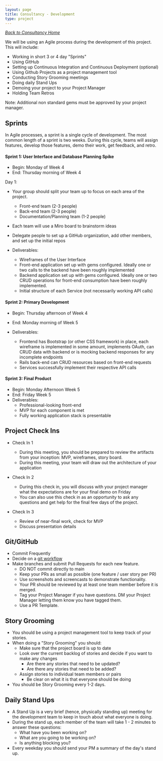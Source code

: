 ```yaml
---
layout: page
title: Consultancy - Development
type: project
---
```

_[Back to Consultancy Home](./index)_ 

We will be using an Agile process during the development of this project. This will include:

* Working in short 3 or 4 day "Sprints"
* Using GitHub
* Setting up Continuous Integration and Continuous Deployment (optional)
* Using Github Projects as a project management tool
* Conducting Story Grooming meetings
* Doing daily Stand Ups
* Demoing your project to your Project Manager
* Holding Team Retros

Note: Additional non standard gems must be approved by your project manager.


## Sprints

In Agile processes, a sprint is a single cycle of development. The most common length of a sprint is two weeks. During this cycle, teams will assign features, develop those features, demo their work, get feedback, and retro.



#### Sprint 1: User Interface and Database Planning Spike

- Begin: Monday of Week 4
- End: Thursday morning of Week 4

Day 1:
- Your group should split your team up to focus on each area of the project.
  - Front-end team (2-3 people)
  - Back-end team (2-3 people)
  - Documentation/Planning team (1-2 people)

- Each team will use a Miro board to brainstorm ideas
- Delegate people to set up a GitHub organization, add other members, and set up the initial repos

- Deliverables:
  - Wireframes of the User Interface
  - Front-end application set up with gems configured. Ideally one or two calls to the backend have been roughly implemented
  - Backend application set up with gems configured. Ideally one or two CRUD operations for front-end consumption have been roughly implemented. 
  - Initial structure of each Service (not necessarily working API calls)


#### Sprint 2: Primary Development

- Begin: Thursday afternoon of Week 4
- End: Monday morning of Week 5

- Deliverables:
  - Frontend has Bootstrap (or other CSS framework) in place, each wireframe is implemented in some amount, implements OAuth, can CRUD data with backend or is mocking backend responses for any incomplete endpoints
  - Rails back-end can CRUD resources based on front-end requests
  - Services successfully implement their respective API calls

#### Sprint 3: Final Product

- Begin: Monday Afternoon Week 5
- End: Friday Week 5
- Deliverables:
  - Professional-looking front-end
  - MVP for each component is met
  - Fully working application stack is presentable

## Project Check Ins

* Check In 1
    * During this meeting, you should be prepared to review the artifacts from your inception: MVP, wireframes, story board.
    * During this meeting, your team will draw out the architecture of your application

* Check In 2
    * During this check in, you will discuss with your project manager what the expectations are for your final demo on Friday
    * You can also use this check in as an opportunity to ask any questions and get help for the final few days of the project.

* Check In 3
    * Review of near-final work, check for MVP
    * Discuss presentation details

## Git/GitHub

* Commit Frequently
* Decide on a [git workflow](https://www.atlassian.com/git/tutorials/comparing-workflows)
* Make branches and submit Pull Requests for each new feature.
    * DO NOT commit directly to main
    * Keep your PRs as small as possible (one feature / user story per PR)
    * Use screenshots and screencasts to demonstrate functionality.
    * Your PR should be reviewed by at least one team member before it is merged.
    * Tag your Project Manager if you have questions. DM your Project Manager letting them know you have tagged them.
    * Use a PR Template.


## Story Grooming

* You should be using a project management tool to keep track of your stories.
* When doing a "Story Grooming" you should:
    * Make sure that the project board is up to date
    * Look over the current backlog of stories and decide if you want to make any changes
        * Are there any stories that need to be updated?
        * Are there any stories that need to be added?
    * Assign stories to individual team members or pairs
        * Be clear on what it is that everyone should be doing
* You should be Story Grooming every 1-2 days.

## Daily Stand Ups

* A Stand Up is a very brief (hence, physically standing up) meeting for the development team to keep in touch about what everyone is doing.
* During the stand up, each member of the team will take 1 - 2 minutes to answer these questions:
    * What have you been working on?
    * What are you going to be working on?
    * Is anything blocking you?
* Every weekday you should send your PM a summary of the day's stand up.
